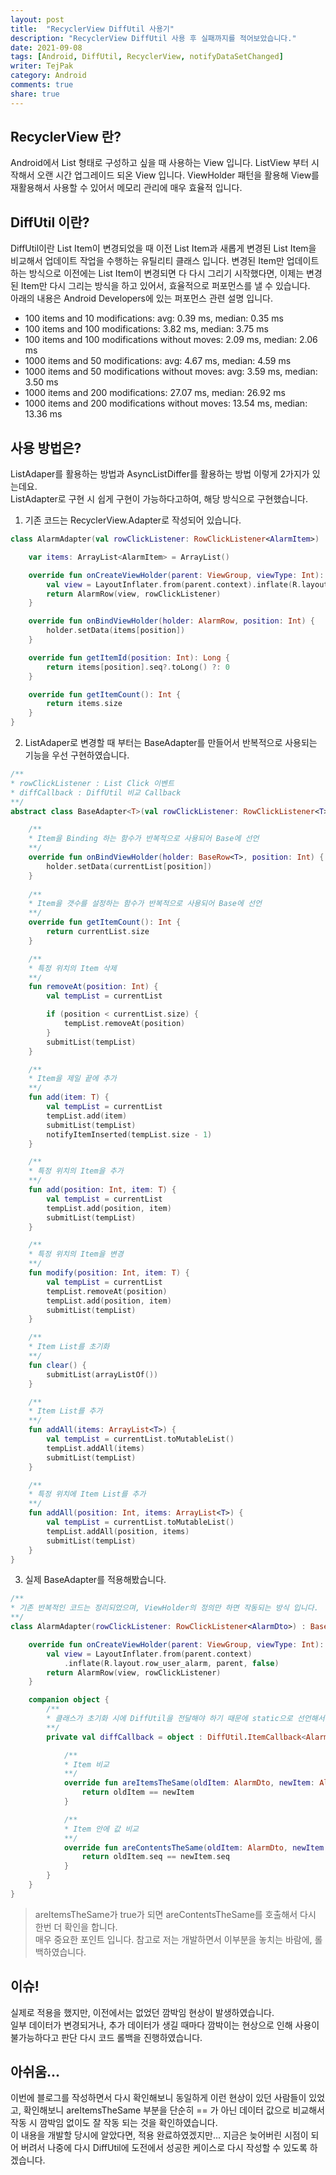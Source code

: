```yaml
---
layout: post
title:  "RecyclerView DiffUtil 사용기"
description: "RecyclerView DiffUtil 사용 후 실패까지를 적어보았습니다."
date: 2021-09-08
tags: [Android, DiffUtil, RecyclerView, notifyDataSetChanged]
writer: TejPak
category: Android
comments: true
share: true
---
```


## RecyclerView 란?
Android에서 List 형태로 구성하고 싶을 때 사용하는 View 입니다.  ListView 부터 시작해서 오랜 시간 업그레이드 되온 View 입니다.  ViewHolder 패턴을 활용해 View를 재활용해서 사용할 수 있어서 메모리 관리에 매우 효율적 입니다.

## DiffUtil 이란?
DiffUtil이란 List Item이 변경되었을 때 이전 List Item과 새롭게 변경된 List Item을 비교해서 업데이트 작업을 수행하는 유틸리티 클래스 입니다.  변경된 Item만 업데이트 하는 방식으로 이전에는 List Item이 변경되면 다 다시 그리기 시작했다면, 이제는 변경된 Item만 다시 그리는 방식을 하고 있어서, 효율적으로 퍼포먼스를 낼 수 있습니다.  
아래의 내용은 Android Developers에 있는 퍼포먼스 관련 설명 입니다.

* 100 items and 10 modifications: avg: 0.39 ms, median: 0.35 ms
* 100 items and 100 modifications: 3.82 ms, median: 3.75 ms
* 100 items and 100 modifications without moves: 2.09 ms, median: 2.06 ms
* 1000 items and 50 modifications: avg: 4.67 ms, median: 4.59 ms
* 1000 items and 50 modifications without moves: avg: 3.59 ms, median: 3.50 ms
* 1000 items and 200 modifications: 27.07 ms, median: 26.92 ms
* 1000 items and 200 modifications without moves: 13.54 ms, median: 13.36 ms

## 사용 방법은?
ListAdaper를 활용하는 방법과 AsyncListDiffer를 활용하는 방법 이렇게 2가지가 있는데요.  
ListAdapter로 구현 시 쉽게 구현이 가능하다고하여, 해당 방식으로 구현했습니다.  
  
1. 기존 코드는 RecyclerView.Adapter로 작성되어 있습니다.
~~~Kotlin
class AlarmAdapter(val rowClickListener: RowClickListener<AlarmItem>) : RecyclerView.Adapter<AlarmRow>() {

	var items: ArrayList<AlarmItem> = ArrayList()

	override fun onCreateViewHolder(parent: ViewGroup, viewType: Int): AlarmRow {
		val view = LayoutInflater.from(parent.context).inflate(R.layout.row_user_alarm, parent, false)
		return AlarmRow(view, rowClickListener)
	}

	override fun onBindViewHolder(holder: AlarmRow, position: Int) {
		holder.setData(items[position])
	}

	override fun getItemId(position: Int): Long {
		return items[position].seq?.toLong() ?: 0
	}

	override fun getItemCount(): Int {
		return items.size
	}
}
~~~
2. ListAdaper로 변경할 때 부터는 BaseAdapter를 만들어서 반복적으로 사용되는 기능을 우선 구현하였습니다.
~~~Kotlin
/**
* rowClickListener : List Click 이벤트
* diffCallback : DiffUtil 비교 Callback
**/
abstract class BaseAdapter<T>(val rowClickListener: RowClickListener<T>, diffCallback: DiffUtil.ItemCallback<T>) : ListAdapter<T, BaseRow<T>>(diffCallback) {

	/**
	* Item을 Binding 하는 함수가 반복적으로 사용되어 Base에 선언
	**/
	override fun onBindViewHolder(holder: BaseRow<T>, position: Int) {
		holder.setData(currentList[position])
	}
  
	/**
	* Item을 갯수를 설정하는 함수가 반복적으로 사용되어 Base에 선언
	**/
	override fun getItemCount(): Int {
		return currentList.size
	}

	/**
	* 특정 위치의 Item 삭제
	**/
	fun removeAt(position: Int) {
		val tempList = currentList

		if (position < currentList.size) {
			tempList.removeAt(position)
		}
		submitList(tempList)
	}

	/**
	* Item을 제일 끝에 추가
	**/
	fun add(item: T) {
		val tempList = currentList
		tempList.add(item)
		submitList(tempList)
		notifyItemInserted(tempList.size - 1)
	}

	/**
	* 특정 위치의 Item을 추가
	**/
	fun add(position: Int, item: T) {
		val tempList = currentList
		tempList.add(position, item)
		submitList(tempList)
	}

	/**
	* 특정 위치의 Item을 변경
	**/
	fun modify(position: Int, item: T) {
		val tempList = currentList
		tempList.removeAt(position)
		tempList.add(position, item)
		submitList(tempList)
	}

	/**
	* Item List를 초기화
	**/
	fun clear() {
		submitList(arrayListOf())
	}

	/**
	* Item List를 추가
	**/
	fun addAll(items: ArrayList<T>) {
		val tempList = currentList.toMutableList()
		tempList.addAll(items)
		submitList(tempList)
	}

	/**
	* 특정 위치에 Item List를 추가
	**/
	fun addAll(position: Int, items: ArrayList<T>) {
		val tempList = currentList.toMutableList()
		tempList.addAll(position, items)
		submitList(tempList)
	}
}
~~~
3. 실제 BaseAdapter를 적용해봤습니다.
~~~Kotlin
/**
* 기존 반복적인 코드는 정리되었으며, ViewHolder의 정의만 하면 작동되는 방식 입니다.
**/ 
class AlarmAdapter(rowClickListener: RowClickListener<AlarmDto>) : BasekAdapter<AlarmDto>(rowClickListener, diffCallback) {

	override fun onCreateViewHolder(parent: ViewGroup, viewType: Int): AlarmRow {
		val view = LayoutInflater.from(parent.context)
			.inflate(R.layout.row_user_alarm, parent, false)
		return AlarmRow(view, rowClickListener)
	}

	companion object {
		/**
		* 클래스가 초기화 시에 DiffUtil을 전달해야 하기 때문에 static으로 선언해서 구현
		**/
		private val diffCallback = object : DiffUtil.ItemCallback<AlarmDto>() {

			/**
			* Item 비교
			**/ 
			override fun areItemsTheSame(oldItem: AlarmDto, newItem: AlarmDto): Boolean {
				return oldItem == newItem
			}

			/**
			* Item 안에 값 비교
			**/ 
			override fun areContentsTheSame(oldItem: AlarmDto, newItem: AlarmDto): Boolean {
				return oldItem.seq == newItem.seq
			}
		}
	}
}
~~~
> areItemsTheSame가 true가 되면 areContentsTheSame를 호출해서 다시 한번 더 확인을 합니다.  
> 매우 중요한 포인트 입니다. 참고로 저는 개발하면서 이부분을 놓치는 바람에, 롤백하였습니다.
  
## 이슈!
실제로 적용을 했지만, 이전에서는 없었던 깜박임 현상이 발생하였습니다.  
일부 데이터가 변경되거나, 추가 데이터가 생길 때마다 깜박이는 현상으로 인해 사용이 불가능하다고 판단 다시 코드 롤백을 진행하였습니다.  

## 아쉬움...
이번에 블로그를 작성하면서 다시 확인해보니 동일하게 이런 현상이 있던 사람들이 있었고, 확인해보니 areItemsTheSame 부분을 단순히 == 가 아닌 데이터 값으로 비교해서 작동 시 깜박임 없이도 잘 작동 되는 것을 확인하였습니다.  
이 내용을 개발할 당시에 알았다면, 적용 완료하였겠지만... 지금은 늦어버린 시점이 되어 버려서 나중에 다시 DiffUtil에 도전에서 성공한 케이스로 다시 작성할 수 있도록 하겠습니다.